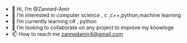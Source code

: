 - 👋 Hi, I’m @Zanned-Amir
- 👀 I’m interested in computer science , c ,c++,python,machine learning 
- 🌱 I’m currently learning c# , python 
- 💞️ I’m looking to collaborate on  any project to improve my knowloge 
- 📫 How to reach me zannedamir4@gmail.com

<!---
Zanned-Amir/Zanned-Amir is a ✨ special ✨ repository because its `README.md` (this file) appears on your GitHub profile.
You can click the Preview link to take a look at your changes.
--->
